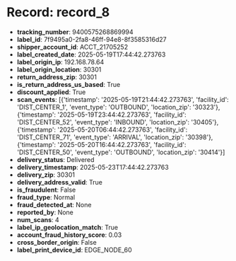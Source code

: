 # Record: record_8

- **tracking_number**: 9400575268869994
- **label_id**: 7f9495a0-2fa8-46ff-94e8-8f3585316d27
- **shipper_account_id**: ACCT_21705252
- **label_created_date**: 2025-05-19T17:44:42.273763
- **label_origin_ip**: 192.168.78.64
- **label_origin_location**: 30301
- **return_address_zip**: 30301
- **is_return_address_us_based**: True
- **discount_applied**: True
- **scan_events**: [{'timestamp': '2025-05-19T21:44:42.273763', 'facility_id': 'DIST_CENTER_1', 'event_type': 'OUTBOUND', 'location_zip': '30323'}, {'timestamp': '2025-05-19T23:44:42.273763', 'facility_id': 'DIST_CENTER_52', 'event_type': 'INBOUND', 'location_zip': '30405'}, {'timestamp': '2025-05-20T06:44:42.273763', 'facility_id': 'DIST_CENTER_71', 'event_type': 'ARRIVAL', 'location_zip': '30398'}, {'timestamp': '2025-05-20T16:44:42.273763', 'facility_id': 'DIST_CENTER_50', 'event_type': 'OUTBOUND', 'location_zip': '30414'}]
- **delivery_status**: Delivered
- **delivery_timestamp**: 2025-05-23T17:44:42.273763
- **delivery_zip**: 30301
- **delivery_address_valid**: True
- **is_fraudulent**: False
- **fraud_type**: Normal
- **fraud_detected_at**: None
- **reported_by**: None
- **num_scans**: 4
- **label_ip_geolocation_match**: True
- **account_fraud_history_score**: 0.03
- **cross_border_origin**: False
- **label_print_device_id**: EDGE_NODE_60